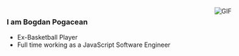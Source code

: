 <img align="right" alt="GIF" src="https://media.giphy.com/media/13HgwGsXF0aiGY/giphy.gif" />

### I am Bogdan Pogacean
- Ex-Basketball Player
- Full time working as a JavaScript Software Engineer
